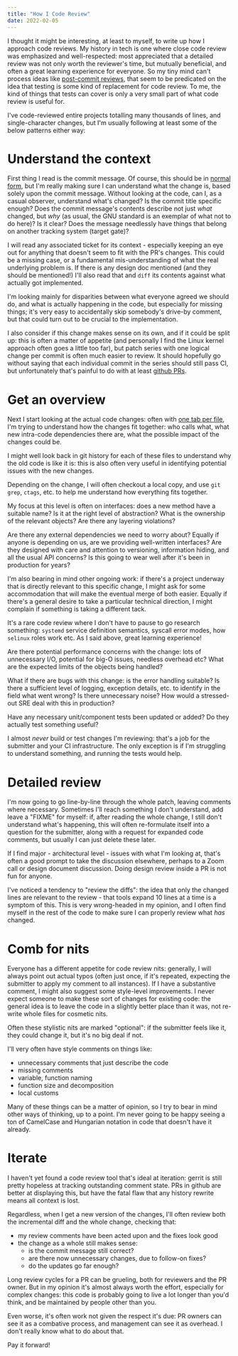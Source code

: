 ```yaml
---
title: "How I Code Review"
date: 2022-02-05
---
```


I thought it might be interesting, at least to myself, to write up how I
approach code reviews. My history in tech is one where close code review was
emphasized and well-respected: most appreciated that a detailed review was not
only worth the reviewer's time, but mutually beneficial, and often a great
learning experience for everyone. So my tiny mind can't process ideas like
[post-commit
reviews](https://copyconstruct.medium.com/post-commit-reviews-b4cc2163ac7a),
that seem to be predicated on the idea that testing is some kind
of replacement for code review. To me, the kind of things that tests can cover
is only a very small part of what code review is useful for.

I've code-reviewed entire projects totalling many thousands of lines, and
single-character changes, but I'm usually following at least some of the below
patterns either way:

# Understand the context

First thing I read is the commit message. Of course, this should be in [normal
form](https://cbea.ms/git-commit/), but I'm really making sure I can understand
what the change is, based solely upon the commit message. Without looking at the
code, can I, as a casual observer, understand what's changed? Is the commit
title specific enough? Does the commit message's contents describe not just
*what* changed, but *why* (as usual, the GNU standard is an exemplar of what not
to do here)? Is it clear? Does the message needlessly have things that belong on
another tracking system (target gate)?

I will read any associated ticket for its context - especially keeping an eye
out for anything that doesn't seem to fit with the PR's changes. This could be a
missing case, or a fundamental mis-understanding of what the real underlying
problem is. If there is any design doc mentioned (and they should be mentioned!)
I'll also read that and `diff` its contents against what actually got
implemented.

I'm looking mainly for disparities between what everyone agreed we should do,
and what is actually happening in the code, but especially for missing things;
it's very easy to accidentally skip somebody's drive-by comment, but that could
turn out to be crucial to the implementation.

I also consider if this change makes sense on its own, and if it could be split
up: this is often a matter of appetite (and personally I find the Linux kernel
approach often goes a little too far), but patch series with one logical change
per commit is often much easier to review. It should hopefully go without saying
that each individual commit in the series should still pass CI, but
unfortunately that's painful to do with at least [github
PRs](https://movementarian.org/blog/posts/github-prs/).

# Get an overview

Next I start looking at the actual code changes: often with [one tab per
file](https://movementarian.org/blog/posts/2019-10-22-open-all-links-in-gerrit/),
I'm trying to understand how the changes fit together: who calls what, what new
intra-code dependencies there are, what the possible impact of the changes could
be.

I might well look back in git history for each of these files to understand why
the old code is like it is: this is also often very useful in identifying
potential issues with the new changes.

Depending on the change, I will often checkout a local copy, and use `git grep`,
`ctags`, etc. to help me understand how everything fits together.

My focus at this level is often on interfaces: does a new method have a suitable
name? Is it at the right level of abstraction? What is the ownership of the
relevant objects? Are there any layering violations?

Are there any external dependencies we need to worry about? Equally if anyone is
depending on us, are we providing well-written interfaces? Are they designed
with care and attention to versioning, information hiding, and all the usual API
concerns? Is this going to wear well after it's been in production for years?

I'm also bearing in mind other ongoing work: if there's a project underway that
is directly relevant to this specific change, I might ask for some accommodation
that will make the eventual merge of both easier. Equally if there's a general
desire to take a particular technical direction, I might complain if something
is taking a different tack.

It's a rare code review where I don't have to pause to go research something:
`systemd` service definition semantics, syscall error modes, how `selinux` roles
work etc. As I said above, great learning experience!

Are there potential performance concerns with the change: lots of unnecessary
I/O, potential for big-O issues, needless overhead etc? What are the expected
limits of the objects being handled?

What if there are bugs with this change: is the error handling suitable? Is
there a sufficient level of logging, exception details, etc. to identify in the
field what went wrong? Is there unnecessary noise? How would a stressed-out SRE
deal with this in production?

Have any necessary unit/component tests been updated or added? Do they actually
test something useful?

I almost *never* build or test changes I'm reviewing: that's a job for the
submitter and your CI infrastructure. The only exception is if I'm struggling to
understand something, and running the tests would help.

# Detailed review

I'm now going to go line-by-line through the whole patch, leaving comments where
necessary. Sometimes I'll reach something I don't understand, add leave a
"FIXME" for myself: if, after reading the whole change, I still don't understand
what's happening, this will often re-formulate itself into a question for the
submitter, along with a request for expanded code comments, but usually I can
just delete these later.

If I find major - architectural level - issues with what I'm looking at, that's
often a good prompt to take the discussion elsewhere, perhaps to a Zoom call or
design document discussion. Doing design review inside a PR is not fun for
anyone.

I've noticed a tendency to "review the diffs": the idea that only the changed
lines are relevant to the review - that tools expand 10 lines at a time is a
symptom of this. This is very wrong-headed in my opinion, and I often find
myself in the rest of the code to make sure I can properly review what *has*
changed.

# Comb for nits

Everyone has a different appetite for code review nits: generally, I will always
point out actual typos (often just once, if it's repeated, expecting the
submitter to apply my comment to all instances). If I have a substantive
comment, I might also suggest some style-level improvements. I never expect
someone to make these sort of changes for existing code: the general idea is to
leave the code in a slightly better place than it was, not re-write whole files
for cosmetic nits.

Often these stylistic nits are marked "optional": if the submitter feels like
it, they could change it, but it's no big deal if not.

I'll very often have style comments on things like:

 - unnecessary comments that just describe the code
 - missing comments
 - variable, function naming
 - function size and decomposition
 - local customs

Many of these things can be a matter of opinion, so I try to bear in mind other
ways of thinking, up to a point. I'm never going to be happy seeing a ton of
CamelCase and Hungarian notation in code that doesn't have it already.

# Iterate

I haven't yet found a code review tool that's ideal at iteration: gerrit is
still pretty hopeless at tracking outstanding comment state. PRs in github are
better at displaying this, but have the fatal flaw that any history rewrite
means all context is lost.

Regardless, when I get a new version of the changes, I'll often review both the
incremental diff and the whole change, checking that:

 - my review comments have been acted upon and the fixes look good
 - the change as a whole still makes sense:
   - is the commit message still correct?
   - are there now unnecessary changes, due to follow-on fixes?
   - do the updates go far enough?

Long review cycles for a PR can be grueling, both for reviewers and the PR
owner. But in my opinion it's almost always worth the effort, especially for
complex changes: this code is
probably going to live a lot longer than you'd think, and be maintained by
people other than you.

Even worse, it's often work not given the respect it's due: PR owners can see it
as a combative process, and management can see it as overhead. I don't really
know what to do about that.

Pay it forward!
